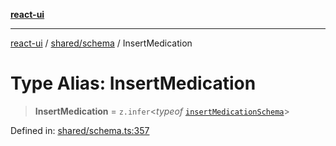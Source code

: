 [**react-ui**](../../../README.md)

***

[react-ui](../../../README.md) / [shared/schema](../README.md) / InsertMedication

# Type Alias: InsertMedication

> **InsertMedication** = `z.infer`\<*typeof* [`insertMedicationSchema`](../variables/insertMedicationSchema.md)\>

Defined in: [shared/schema.ts:357](https://github.com/UWA-CITS5206-DMR/react-ui/blob/7050e78c07ed514b5a3e8c4228a2104c7641f592/shared/schema.ts#L357)
